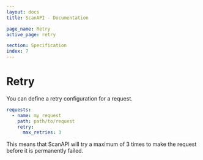 ```yaml
---
layout: docs
title: ScanAPI - Documentation

page_name: Retry
active_page: retry

section: Specification
index: 7
---
```


# Retry

You can define a retry configuration for a request.

```yaml
requests:
  - name: my_request
    path: path/to/request
    retry:
      max_retries: 3
```

This means that ScanAPI will try a maximum of 3 times to make the request before it is permanently
failed.
